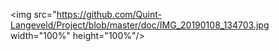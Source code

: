 
<img src="https://github.com/Quint-Langeveld/Project/blob/master/doc/IMG_20190108_134703.jpg width="100%" height="100%"/>
